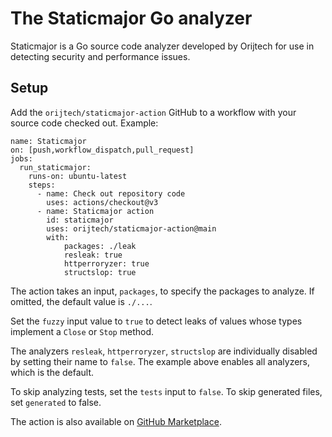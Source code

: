 # The Staticmajor Go analyzer

Staticmajor is a Go source code analyzer developed by Orijtech for use
in detecting security and performance issues.

## Setup

Add the `orijtech/staticmajor-action` GitHub to a workflow with your
source code checked out. Example:

```
name: Staticmajor
on: [push,workflow_dispatch,pull_request]
jobs:
  run_staticmajor:
    runs-on: ubuntu-latest
    steps:
      - name: Check out repository code
        uses: actions/checkout@v3
      - name: Staticmajor action
        id: staticmajor
        uses: orijtech/staticmajor-action@main
        with:
            packages: ./leak
            resleak: true
            httperroryzer: true
            structslop: true
```

The action takes an input, `packages`, to specify the packages
to analyze. If omitted, the default value is `./...`.

Set the `fuzzy` input value to `true` to detect leaks of values
whose types implement a `Close` or `Stop` method.

The analyzers `resleak`, `httperroryzer`, `structslop` are individually
disabled by setting their name to `false`. The example above enables all
analyzers, which is the default.

To skip analyzing tests, set the `tests` input to `false`. To skip
generated files, set `generated` to false.

The action is also available on [GitHub Marketplace](https://github.com/marketplace/actions/staticmajor-analyzer).
